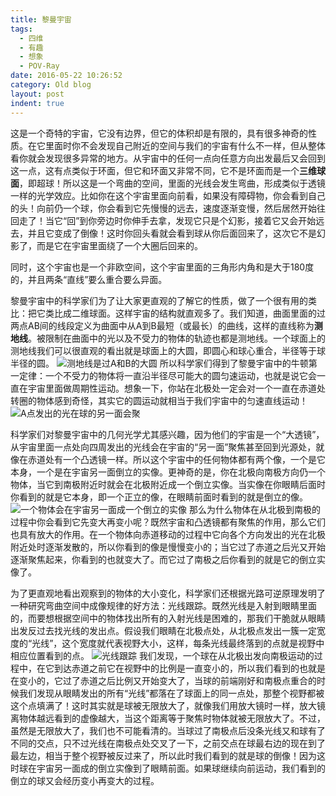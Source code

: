 ```yaml
---
title: 黎曼宇宙
tags:
  - 四维
  - 有趣
  - 想象
  - POV-Ray
date: 2016-05-22 10:26:52
category: Old blog
layout: post
indent: true
---
```

这是一个奇特的宇宙，它没有边界，但它的体积却是有限的，具有很多神奇的性质。在它里面时你不会发现自己附近的空间与我们的宇宙有什么不一样，但从整体看你就会发现很多异常的地方。从宇宙中的任何一点向任意方向出发最后又会回到这一点，这有点类似于环面，但它和环面又非常不同，它不是环面而是一个**三维球面**，即超球！所以这是一个弯曲的空间，里面的光线会发生弯曲，形成类似于透镜一样的光学效应。比如你在这个宇宙里面向前看，如果没有障碍物，你会看到自己的头！向前仍一个球，你会看到它先慢慢的远去，速度逐渐变慢，然后居然开始往回走了！当它“回”到你旁边时你伸手去拿，发现它只是个幻影，接着它又会开始远去，并且它变成了倒像！这时你回头看就会看到球从你后面回来了，这次它不是幻影了，而是它在宇宙里面绕了一个大圈后回来的。

同时，这个宇宙也是一个非欧空间，这个宇宙里面的三角形内角和是大于180度的，并且两条“直线”要么重合要么异面。

<!-- more -->

黎曼宇宙中的科学家们为了让大家更直观的了解它的性质，做了一个很有用的类比：把它类比成二维球面。这样宇宙的结构就直观多了。我们知道，曲面里面的过两点AB间的线段定义为曲面中从A到B最短（或最长）的曲线，这样的直线称为**测地线**。被限制在曲面中的光以及不受力的物体的轨迹也都是测地线。一个球面上的测地线我们可以很直观的看出就是球面上的大圆，即圆心和球心重合，半径等于球半径的圆。
![测地线是过A和B的大圆](2016/geodetric.png)
所以科学家们得到了黎曼宇宙中的牛顿第一定律：一个不受力的物体将一直沿半径尽可能大的圆匀速运动，也就是说它会一直在宇宙里面做周期性运动。想象一下，你站在北极处一定会对一个一直在赤道处转圈的物体感到奇怪，其实它的圆运动就相当于我们宇宙中的匀速直线运动！
![A点发出的光在球的另一面会聚](2016/lensing.png)

科学家们对黎曼宇宙中的几何光学尤其感兴趣，因为他们的宇宙是一个“大透镜”，从宇宙里面一点处向四周发出的光线会在宇宙的“另一面”聚焦甚至回到光源处，就像在赤道处有一个凸透镜一样。所以这个宇宙中的任何物体都有两个像，一个是它本身，一个是在宇宙另一面倒立的实像。更神奇的是，你在北极向南极方向仍一个物体，当它到南极附近时就会在北极附近成一个倒立实像。当实像在你眼睛后面时你看到的就是它本身，即一个正立的像，在眼睛前面时看到的就是倒立的像。
![一个物体会在宇宙另一面成一个倒立的实像](2016/imaging2.gif)
那么为什么物体在从北极到南极的过程中你会看到它先变大再变小呢？既然宇宙和凸透镜都有聚焦的作用，那么它们也具有放大的作用。在一个物体向赤道移动的过程中它向各个方向发出的光在北极附近处时逐渐发散的，所以你看到的像是慢慢变小的；当它过了赤道之后光又开始逐渐聚焦起来，你看到的也就变大了。而它过了南极之后你看到的就是它的倒立实像了。

为了更直观地看出观察到的物体的大小变化，科学家们还根据光路可逆原理发明了一种研究弯曲空间中成像规律的好方法：光线跟踪。既然光线是入射到眼睛里面的，而要想根据空间中的物体找出所有的入射光线是困难的，那我们干脆就从眼睛出发反过去找光线的发出点。假设我们眼睛在北极点处，从北极点发出一簇一定宽度的“光线”，这个宽度就代表视野大小，这样，每条光线最终落到的点就是视野中相应位置看到的点。
![光线跟踪](2016/ray-tracing.png)
我们发现，一个球在从北极出发向南极运动的过程中，在它到达赤道之前它在视野中的比例是一直变小的，所以我们看到的也就是在变小的，它过了赤道之后比例又开始变大了，当球的前端刚好和南极点重合的时候我们发现从眼睛发出的所有“光线”都落在了球面上的同一点处，那整个视野都被这个点填满了！这时其实就是球被无限放大了，就像我们用放大镜时一样，放大镜离物体越远看到的虚像越大，当这个距离等于聚焦时物体就被无限放大了。不过，虽然是无限放大了，我们也不可能看清的。当球过了南极点后没条光线又和球有了不同的交点，只不过光线在南极点处交叉了一下，之前交点在球最右边的现在到了最左边，相当于整个视野被反过来了，所以此时我们看到的就是球的倒像！因为这时球在宇宙另一面成的倒立实像到了眼睛前面。如果球继续向前运动，我们看到的倒立的球又会经历变小再变大的过程。


